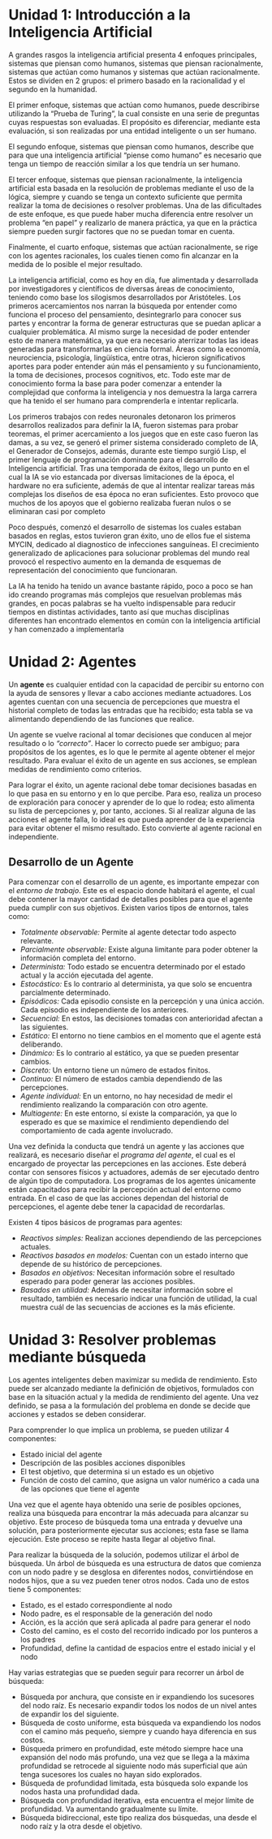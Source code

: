 # Unidad 1: Introducción a la Inteligencia Artificial

A grandes rasgos la inteligencia artificial presenta 4 enfoques principales, sistemas que piensan como humanos, sistemas que piensan racionalmente, sistemas que actúan como humanos y sistemas que actúan racionalmente. Estos se dividen en 2 grupos: el primero basado en la racionalidad y el segundo en la humanidad.

El primer enfoque, sistemas que actúan como humanos, puede describirse utilizando la “Prueba de Turing”, la cual consiste en una serie de preguntas cuyas respuestas son evaluadas. El propósito es diferenciar, mediante esta evaluación, si son realizadas por una entidad inteligente o un ser humano.

El segundo enfoque, sistemas que piensan como humanos, describe que para que una inteligencia artificial “piense como humano” es necesario que tenga un tiempo de reacción similar a los que tendría un ser humano. 

El tercer enfoque, sistemas que piensan racionalmente, la inteligencia artificial esta basada en la resolución de problemas mediante el uso de la lógica, siempre y cuando se tenga un contexto suficiente que permita realizar la toma de decisiones o resolver problemas. Una de las dificultades de este enfoque, es que puede haber mucha diferencia entre resolver un problema “en papel” y realizarlo de manera práctica, ya que en la práctica siempre pueden surgir factores que no se puedan tomar en cuenta.

Finalmente, el cuarto enfoque, sistemas que actúan racionalmente, se rige con los agentes racionales, los cuales tienen como fin alcanzar en la medida de lo posible el mejor resultado.

La inteligencia artificial, como es hoy en día, fue alimentada y desarrollada por investigadores y científicos de diversas áreas de conocimiento, teniendo como base los silogismos desarrollados por Aristóteles. Los primeros acercamientos nos narran la búsqueda por entender como funciona el proceso del pensamiento, desintegrarlo para conocer sus partes y encontrar la forma de generar estructuras que se puedan aplicar a cualquier problemática. Al mismo surge la necesidad de poder entender esto de manera matemática, ya que era necesario aterrizar todas las ideas generadas para transformarlas en ciencia formal. Áreas como la economía, neurociencia, psicología, lingüística, entre otras, hicieron significativos aportes para poder entender aún más el pensamiento y su funcionamiento, la toma de decisiones, procesos cognitivos, etc. Todo este mar de conocimiento forma la base para poder comenzar a entender la complejidad que conforma la inteligencia y nos demuestra la larga carrera que ha tenido el ser humano para comprenderla e intentar replicarla.

Los primeros trabajos con redes neuronales detonaron los primeros desarrollos realizados para definir la IA, fueron sistemas para probar teoremas, el primer acercamiento a los juegos que en este caso fueron las damas, a su vez, se generó el primer sistema considerado completo de IA, el Generador de Consejos, además, durante este tiempo surgió Lisp, el primer lenguaje de programación dominante para el desarrollo de Inteligencia artificial. Tras una temporada de éxitos, llego un punto en el cual la IA se vio estancada por diversas limitaciones de la época, el hardware no era suficiente, además de que al intentar realizar tareas más complejas los diseños de esa época no eran suficientes. Esto provoco que muchos de los apoyos que el gobierno realizaba fueran nulos o se eliminaran casi por completo

Poco después, comenzó el desarrollo de sistemas los cuales estaban basados en reglas, estos tuvieron gran éxito, uno de ellos fue el sistema MYCIN, dedicado al diagnostico de infecciones sanguíneas. El crecimiento generalizado de aplicaciones para solucionar problemas del mundo real provocó el respectivo aumento en la demanda de esquemas de representación del conocimiento que funcionaran.

La IA ha tenido ha tenido un avance bastante rápido, poco a poco se han ido creando programas más complejos que resuelvan problemas más grandes, en pocas palabras se ha vuelto indispensable para reducir tiempos en distintas actividades, tanto así que muchas disciplinas diferentes han encontrado elementos en común con la inteligencia artificial y han comenzado a implementarla

# Unidad 2: Agentes

Un **agente** es cualquier entidad con la capacidad de percibir su entorno con la ayuda de sensores y llevar a cabo acciones mediante actuadores. Los agentes cuentan con una secuencia de percepciones que muestra el historial completo de todas las entradas que ha recibido; esta tabla se va alimentando dependiendo de las funciones que realice.

Un agente se vuelve racional al tomar decisiones que conducen al mejor resultado o lo *“correcto”*. Hacer lo correcto puede ser ambiguo; para propósitos de los agentes, es lo que le permite al agente obtener el mejor resultado. Para evaluar el éxito de un agente en sus acciones, se emplean medidas de rendimiento como criterios.

Para lograr el éxito, un agente racional debe tomar decisiones basadas en lo que pasa en su entorno y en lo que percibe. Para eso, realiza un proceso de exploración para conocer y aprender de lo que lo rodea; esto alimenta su lista de percepciones y, por tanto, acciones. Si al realizar alguna de las acciones el agente falla, lo ideal es que pueda aprender de la experiencia para evitar obtener el mismo resultado. Esto convierte al agente racional en independiente.

## Desarrollo de un Agente

Para comenzar con el desarrollo de un agente, es importante empezar con el *entorno de trabajo*. Este es el espacio donde habitará el agente, el cual debe contener la mayor cantidad de detalles posibles para que el agente pueda cumplir con sus objetivos. Existen varios tipos de entornos, tales como:

- *Totalmente observable:* Permite al agente detectar todo aspecto relevante.
- *Parcialmente observable:* Existe alguna limitante para poder obtener la información completa del entorno.
- *Determinista:* Todo estado se encuentra determinado por el estado actual y la acción ejecutada del agente.
- *Estocástico:* Es lo contrario al determinista, ya que solo se encuentra parcialmente determinado.
- *Episódicos:* Cada episodio consiste en la percepción y una única acción. Cada episodio es independiente de los anteriores.
- *Secuencial:* En estos, las decisiones tomadas con anterioridad afectan a las siguientes.
- *Estático:* El entorno no tiene cambios en el momento que el agente está deliberando.
- *Dinámico:* Es lo contrario al estático, ya que se pueden presentar cambios.
- *Discreto:* Un entorno tiene un número de estados finitos.
- *Continuo:* El número de estados cambia dependiendo de las percepciones.
- *Agente individual:* En un entorno, no hay necesidad de medir el rendimiento realizando la comparación con otro agente.
- *Multiagente:* En este entorno, sí existe la comparación, ya que lo esperado es que se maximice el rendimiento dependiendo del comportamiento de cada agente involucrado.

Una vez definida la conducta que tendrá un agente y las acciones que realizará, es necesario diseñar el *programa del agente*, el cual es el encargado de proyectar las percepciones en las acciones. Este deberá contar con sensores físicos y actuadores, además de ser ejecutado dentro de algún tipo de computadora. Los programas de los agentes únicamente están capacitados para recibir la percepción actual del entorno como entrada. En el caso de que las acciones dependan del historial de percepciones, el agente debe tener la capacidad de recordarlas.

Existen 4 tipos básicos de programas para agentes:

- *Reactivos simples:* Realizan acciones dependiendo de las percepciones actuales.
- *Reactivos basados en modelos:* Cuentan con un estado interno que depende de su histórico de percepciones.
- *Basados en objetivos:* Necesitan información sobre el resultado esperado para poder generar las acciones posibles.
- *Basados en utilidad:* Además de necesitar información sobre el resultado, también es necesario indicar una función de utilidad, la cual muestra cuál de las secuencias de acciones es la más eficiente.

# Unidad 3: Resolver problemas mediante búsqueda

Los agentes inteligentes deben maximizar su medida de rendimiento. Esto puede ser alcanzado mediante la definición de objetivos, formulados con base en la situación actual y la medida de rendimiento del agente. Una vez definido, se pasa a la formulación del problema en donde se decide que acciones y estados se deben considerar.

Para comprender lo que implica un problema, se pueden utilizar 4 componentes:
- Estado inicial del agente
- Descripción de las posibles acciones disponibles
- El test objetivo, que determina si un estado es un objetivo
- Función de costo del camino, que asigna un valor numérico a cada una de las opciones que tiene el agente

Una vez que el agente haya obtenido una serie de posibles opciones, realiza una búsqueda para encontrar la más adecuada para alcanzar su objetivo. Este proceso de búsqueda toma una entrada y devuelve una solución, para posteriormente ejecutar sus acciones; esta fase se llama ejecución. Este proceso se repite hasta llegar al objetivo final.

Para realizar la búsqueda de la solución, podemos utilizar el árbol de búsqueda. Un árbol de búsqueda es una estructura de datos que comienza con un nodo padre y se desglosa en diferentes nodos, convirtiéndose en nodos hijos, que a su vez pueden tener otros nodos. Cada uno de estos tiene 5 componentes:
- Estado, es el estado correspondiente al nodo
- Nodo padre, es el responsable de la generación del nodo
- Acción, es la acción que será aplicada al padre para generar el nodo
- Costo del camino, es el costo del recorrido indicado por los punteros a los padres
- Profundidad, define la cantidad de espacios entre el estado inicial y el nodo

Hay varias estrategias que se pueden seguir para recorrer un árbol de búsqueda:
- Búsqueda por anchura, que consiste en ir expandiendo los sucesores del nodo raíz. Es necesario expandir todos los nodos de un nivel antes de expandir los del siguiente.
- Búsqueda de costo uniforme, esta búsqueda va expandiendo los nodos con el camino más pequeño, siempre y cuando haya diferencia en sus costos.
- Búsqueda primero en profundidad, este método siempre hace una expansión del nodo más profundo, una vez que se llega a la máxima profundidad se retrocede al siguiente nodo más superficial que aún tenga sucesores los cuales no hayan sido explorados.
- Búsqueda de profundidad limitada, esta búsqueda solo expande los nodos hasta una profundidad dada.
- Búsqueda con profundidad iterativa, esta encuentra el mejor límite de profundidad. Va aumentando gradualmente su límite.
- Búsqueda bidireccional, este tipo realiza dos búsquedas, una desde el nodo raíz y la otra desde el objetivo.
